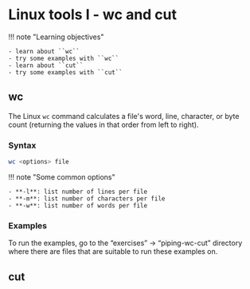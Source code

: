 # Linux tools I - wc and cut

!!! note "Learning objectives" 

    - learn about ``wc``
    - try some examples with ``wc``
    - learn about ``cut``
    - try some examples with ``cut``

## wc

The Linux ``wc`` command calculates a file's word, line, character, or byte count (returning the values in that order from left to right). 

### Syntax

```bash
wc <options> file
```

!!! note "Some common options" 

    - **-l**: list number of lines per file
    - **-m**: list number of characters per file
    - **-w**: list number of words per file
 
### Examples

To run the examples, go to the “exercises” -> “piping-wc-cut” directory where there are files that are suitable to run these examples on. 


 

## cut


